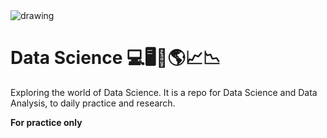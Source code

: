 <img src="https://raw.githubusercontent.com/debjeet-dev/data_science/main/repoCover_img.jpg?token=GHSAT0AAAAAABVUUNRPVW6YMWLX4DQWQTH6YWB4SBA" alt="drawing"/>

# Data Science 💻🖥🧠🌎📈📉

Exploring the world of Data Science.
It is a repo for Data Science and Data Analysis, to daily practice and research.


**For practice only**


